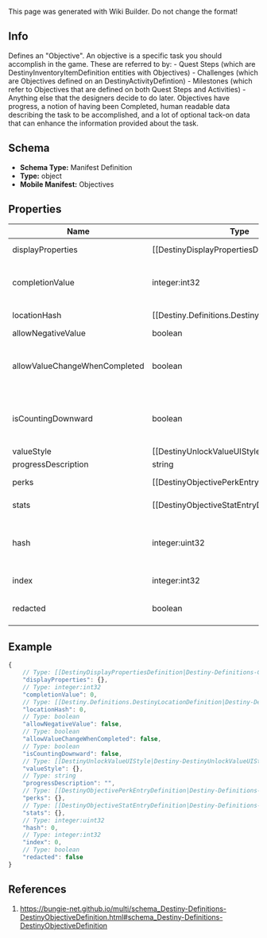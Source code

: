 <span class="wiki-builder">This page was generated with Wiki Builder. Do not change the format!</span>

## Info
Defines an &quot;Objective&quot;. An objective is a specific task you should accomplish in the game. These are referred to by: - Quest Steps (which are DestinyInventoryItemDefinition entities with Objectives) - Challenges (which are Objectives defined on an DestinyActivityDefintion) - Milestones (which refer to Objectives that are defined on both Quest Steps and Activities) - Anything else that the designers decide to do later. Objectives have progress, a notion of having been Completed, human readable data describing the task to be accomplished, and a lot of optional tack-on data that can enhance the information provided about the task.

## Schema
* **Schema Type:** Manifest Definition
* **Type:** object
* **Mobile Manifest:** Objectives

## Properties
Name | Type | Description
---- | ---- | -----------
displayProperties | [[DestinyDisplayPropertiesDefinition|Destiny-Definitions-Common-DestinyDisplayPropertiesDefinition]]:Definition | Ideally, this should tell you what your task is. I'm not going to lie to you though. Sometimes this doesn't have useful information at all. Which sucks, but there's nothing either of us can do about it.
completionValue | integer:int32 | The value that the unlock value defined in unlockValueHash must reach in order for the objective to be considered Completed. Used in calculating progress and completion status.
locationHash | [[Destiny.Definitions.DestinyLocationDefinition|Destiny-Definitions-DestinyLocationDefinition]]:integer:uint32 | OPTIONAL: a hash identifier for the location at which this objective must be accomplished, if there is a location defined. Look up the DestinyLocationDefinition for this hash for that additional location info.
allowNegativeValue | boolean | If true, the value is allowed to go negative.
allowValueChangeWhenCompleted | boolean | If true, you can effectively &quot;un-complete&quot; this objective if you lose progress after crossing the completion threshold. If False, once you complete the task it will remain completed forever by locking the value.
isCountingDownward | boolean | If true, completion means having an unlock value less than or equal to the completionValue. If False, completion means having an unlock value greater than or equal to the completionValue.
valueStyle | [[DestinyUnlockValueUIStyle|Destiny-DestinyUnlockValueUIStyle]]:Enum | The UI style applied to the objective. It's an enum, take a look at DestinyUnlockValueUIStyle for details of the possible styles. Use this info as you wish to customize your UI.
progressDescription | string | Text to describe the progress bar.
perks | [[DestinyObjectivePerkEntryDefinition|Destiny-Definitions-DestinyObjectivePerkEntryDefinition]]:Definition | If this objective enables Perks intrinsically, the conditions for that enabling are defined here.
stats | [[DestinyObjectiveStatEntryDefinition|Destiny-Definitions-DestinyObjectiveStatEntryDefinition]]:Definition | If this objective enables modifications on a player's stats intrinsically, the conditions are defined here.
hash | integer:uint32 | The unique identifier for this entity. Guaranteed to be unique for the type of entity, but not globally. When entities refer to each other in Destiny content, it is this hash that they are referring to.
index | integer:int32 | The index of the entity as it was found in the investment tables.
redacted | boolean | If this is true, then there is an entity with this identifier/type combination, but BNet is not yet allowed to show it. Sorry!

## Example
```javascript
{
    // Type: [[DestinyDisplayPropertiesDefinition|Destiny-Definitions-Common-DestinyDisplayPropertiesDefinition]]:Definition
    "displayProperties": {},
    // Type: integer:int32
    "completionValue": 0,
    // Type: [[Destiny.Definitions.DestinyLocationDefinition|Destiny-Definitions-DestinyLocationDefinition]]:integer:uint32
    "locationHash": 0,
    // Type: boolean
    "allowNegativeValue": false,
    // Type: boolean
    "allowValueChangeWhenCompleted": false,
    // Type: boolean
    "isCountingDownward": false,
    // Type: [[DestinyUnlockValueUIStyle|Destiny-DestinyUnlockValueUIStyle]]:Enum
    "valueStyle": {},
    // Type: string
    "progressDescription": "",
    // Type: [[DestinyObjectivePerkEntryDefinition|Destiny-Definitions-DestinyObjectivePerkEntryDefinition]]:Definition
    "perks": {},
    // Type: [[DestinyObjectiveStatEntryDefinition|Destiny-Definitions-DestinyObjectiveStatEntryDefinition]]:Definition
    "stats": {},
    // Type: integer:uint32
    "hash": 0,
    // Type: integer:int32
    "index": 0,
    // Type: boolean
    "redacted": false
}

```

## References
1. https://bungie-net.github.io/multi/schema_Destiny-Definitions-DestinyObjectiveDefinition.html#schema_Destiny-Definitions-DestinyObjectiveDefinition
